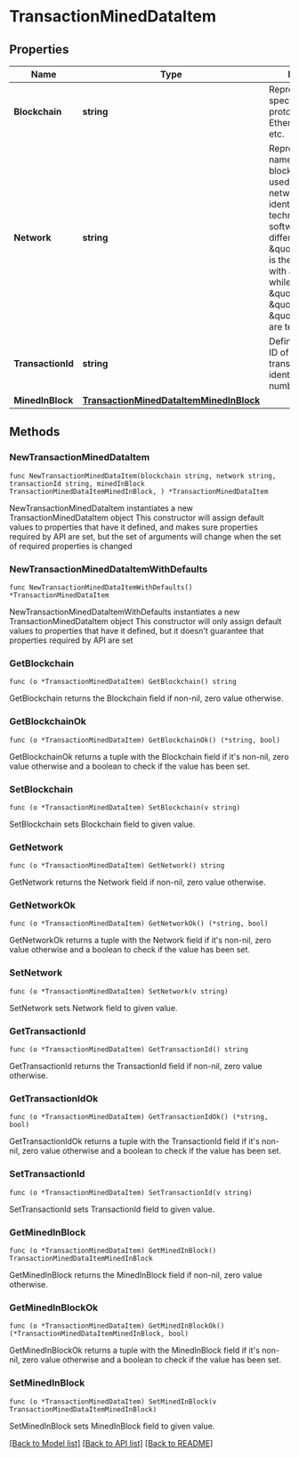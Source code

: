 # TransactionMinedDataItem

## Properties

Name | Type | Description | Notes
------------ | ------------- | ------------- | -------------
**Blockchain** | **string** | Represents the specific blockchain protocol name, e.g. Ethereum, Bitcoin, etc. | 
**Network** | **string** | Represents the name of the blockchain network used; blockchain networks are usually identical as technology and software, but they differ in data, e.g. - \&quot;mainnet\&quot; is the live network with actual data while networks like \&quot;testnet\&quot;, \&quot;ropsten\&quot;, \&quot;rinkeby\&quot; are test networks. | 
**TransactionId** | **string** | Defines the unique ID of the specific transaction, i.e. its identification number. | 
**MinedInBlock** | [**TransactionMinedDataItemMinedInBlock**](TransactionMinedDataItemMinedInBlock.md) |  | 

## Methods

### NewTransactionMinedDataItem

`func NewTransactionMinedDataItem(blockchain string, network string, transactionId string, minedInBlock TransactionMinedDataItemMinedInBlock, ) *TransactionMinedDataItem`

NewTransactionMinedDataItem instantiates a new TransactionMinedDataItem object
This constructor will assign default values to properties that have it defined,
and makes sure properties required by API are set, but the set of arguments
will change when the set of required properties is changed

### NewTransactionMinedDataItemWithDefaults

`func NewTransactionMinedDataItemWithDefaults() *TransactionMinedDataItem`

NewTransactionMinedDataItemWithDefaults instantiates a new TransactionMinedDataItem object
This constructor will only assign default values to properties that have it defined,
but it doesn't guarantee that properties required by API are set

### GetBlockchain

`func (o *TransactionMinedDataItem) GetBlockchain() string`

GetBlockchain returns the Blockchain field if non-nil, zero value otherwise.

### GetBlockchainOk

`func (o *TransactionMinedDataItem) GetBlockchainOk() (*string, bool)`

GetBlockchainOk returns a tuple with the Blockchain field if it's non-nil, zero value otherwise
and a boolean to check if the value has been set.

### SetBlockchain

`func (o *TransactionMinedDataItem) SetBlockchain(v string)`

SetBlockchain sets Blockchain field to given value.


### GetNetwork

`func (o *TransactionMinedDataItem) GetNetwork() string`

GetNetwork returns the Network field if non-nil, zero value otherwise.

### GetNetworkOk

`func (o *TransactionMinedDataItem) GetNetworkOk() (*string, bool)`

GetNetworkOk returns a tuple with the Network field if it's non-nil, zero value otherwise
and a boolean to check if the value has been set.

### SetNetwork

`func (o *TransactionMinedDataItem) SetNetwork(v string)`

SetNetwork sets Network field to given value.


### GetTransactionId

`func (o *TransactionMinedDataItem) GetTransactionId() string`

GetTransactionId returns the TransactionId field if non-nil, zero value otherwise.

### GetTransactionIdOk

`func (o *TransactionMinedDataItem) GetTransactionIdOk() (*string, bool)`

GetTransactionIdOk returns a tuple with the TransactionId field if it's non-nil, zero value otherwise
and a boolean to check if the value has been set.

### SetTransactionId

`func (o *TransactionMinedDataItem) SetTransactionId(v string)`

SetTransactionId sets TransactionId field to given value.


### GetMinedInBlock

`func (o *TransactionMinedDataItem) GetMinedInBlock() TransactionMinedDataItemMinedInBlock`

GetMinedInBlock returns the MinedInBlock field if non-nil, zero value otherwise.

### GetMinedInBlockOk

`func (o *TransactionMinedDataItem) GetMinedInBlockOk() (*TransactionMinedDataItemMinedInBlock, bool)`

GetMinedInBlockOk returns a tuple with the MinedInBlock field if it's non-nil, zero value otherwise
and a boolean to check if the value has been set.

### SetMinedInBlock

`func (o *TransactionMinedDataItem) SetMinedInBlock(v TransactionMinedDataItemMinedInBlock)`

SetMinedInBlock sets MinedInBlock field to given value.



[[Back to Model list]](../README.md#documentation-for-models) [[Back to API list]](../README.md#documentation-for-api-endpoints) [[Back to README]](../README.md)


